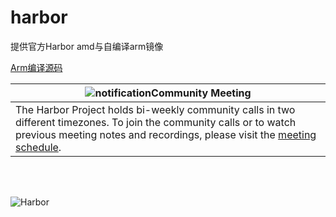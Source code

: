 # harbor
提供官方Harbor amd与自编译arm镜像

[Arm编译源码](https://gitlab.ayou.ink)

|![notification](https://raw.githubusercontent.com/goharbor/website/master/docs/img/readme/bell-outline-badged.svg)Community Meeting|
|------------------|
|The Harbor Project holds bi-weekly community calls in two different timezones. To join the community calls or to watch previous meeting notes and recordings, please visit the [meeting schedule](https://github.com/goharbor/community/blob/master/MEETING_SCHEDULE.md).|

</br> </br>

<img alt="Harbor" src="https://raw.githubusercontent.com/goharbor/website/master/docs/img/readme/harbor_logo.png">
